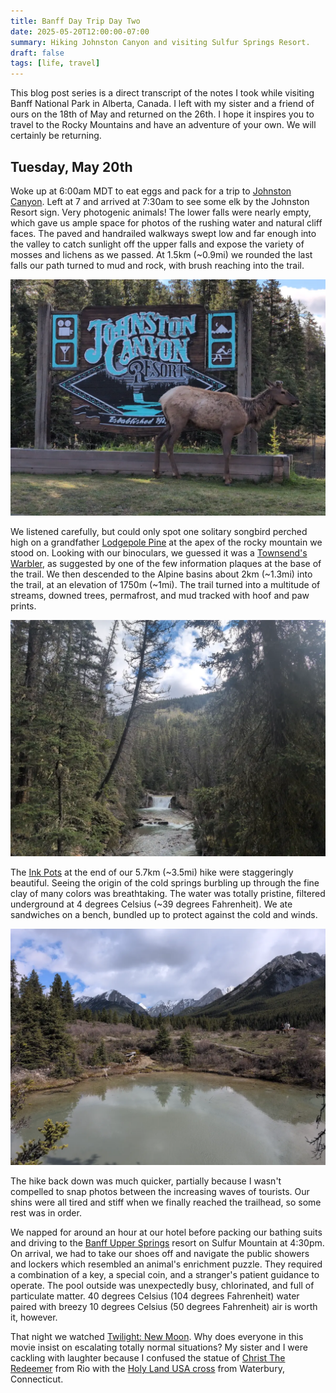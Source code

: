 ```yaml
---
title: Banff Day Trip Day Two
date: 2025-05-20T12:00:00-07:00
summary: Hiking Johnston Canyon and visiting Sulfur Springs Resort.
draft: false
tags: [life, travel]
---
```


This blog post series is a direct transcript of the notes I took while visiting
Banff National Park in Alberta, Canada. I left with my sister and a friend of
ours on the 18th of May and returned on the 26th. I hope it inspires you to
travel to the Rocky Mountains and have an adventure of your own. We will
certainly be returning.

## Tuesday, May 20th

Woke up at 6:00am MDT to eat eggs and pack for a trip to [Johnston
Canyon](https://www.banfflakelouise.com/experiences/johnston-canyon). Left at 7
and arrived at 7:30am to see some elk by the Johnston Resort sign. Very
photogenic animals! The lower falls were nearly empty, which gave us ample
space for photos of the rushing water and natural cliff faces. The paved and
handrailed walkways swept low and far enough into the valley to catch sunlight
off the upper falls and expose the variety of mosses and lichens as we passed.
At 1.5km (~0.9mi) we rounded the last falls our path turned to mud and rock,
with brush reaching into the trail.

![Johnston Canyon Resort sign](johnston-canyon-resort-sign.webp)

We listened carefully, but could only spot one solitary songbird perched high
on a grandfather [Lodgepole
Pine](https://treecanada.ca/resources/canadas-arboreal-emblems/lodgepole-pine/)
at the apex of the rocky mountain we stood on. Looking with our binoculars, we
guessed it was a [Townsend's
Warbler](https://www.audubon.org/field-guide/bird/townsends-warbler), as
suggested by one of the few information plaques at the base of the trail. We
then descended to the Alpine basins about 2km (~1.3mi) into the trail, at an
elevation of 1750m (~1mi). The trail turned into a multitude of streams, downed
trees, permafrost, and mud tracked with hoof and paw prints.

![Johnston Canyon proper](johnston-canyon.webp)

The [Ink Pots](https://theresearchedtraveler.com/ink-pots-hike-banff/) at the
end of our 5.7km (~3.5mi) hike were staggeringly beautiful. Seeing the origin
of the cold springs burbling up through the fine clay of many colors was
breathtaking. The water was totally pristine, filtered underground at 4 degrees
Celsius (~39 degrees Fahrenheit). We ate sandwiches on a bench, bundled up to
protect against the cold and winds.

![Ink Pots](ink-pots.webp)

The hike back down was much quicker, partially because I wasn't compelled to
snap photos between the increasing waves of tourists. Our shins were all tired
and stiff when we finally reached the trailhead, so some rest was in order.

We napped for around an hour at our hotel before packing our bathing suits and
driving to the [Banff Upper Springs](https://www.banfflakelouise.com/experiences/banff-upper-hot-springs) resort on Sulfur Mountain at 4:30pm. On
arrival, we had to take our shoes off and navigate the public showers and
lockers which resembled an animal's enrichment puzzle. They required a
combination of a key, a special coin, and a stranger's patient guidance to
operate. The pool outside was unexpectedly busy, chlorinated, and full of
particulate matter. 40 degrees Celsius (104 degrees Fahrenheit) water paired
with breezy 10 degrees Celsius (50 degrees Fahrenheit) air is worth it,
however.

That night we watched [Twilight: New
Moon](https://www.imdb.com/title/tt1259571/). Why does everyone in this movie
insist on escalating totally normal situations? My sister and I were cackling with
laughter because I confused the statue of [Christ The
Redeemer](https://artsandculture.google.com/story/sanctuary-of-christ-the-redeemer-congrega%C3%A7%C3%A3o-do-sant%C3%ADssimo-redentor/_wVRd1us2c-sLg?hl=en)
from Rio with the [Holy Land USA cross](https://www.holylandwaterbury.org/) from Waterbury, Connecticut.

